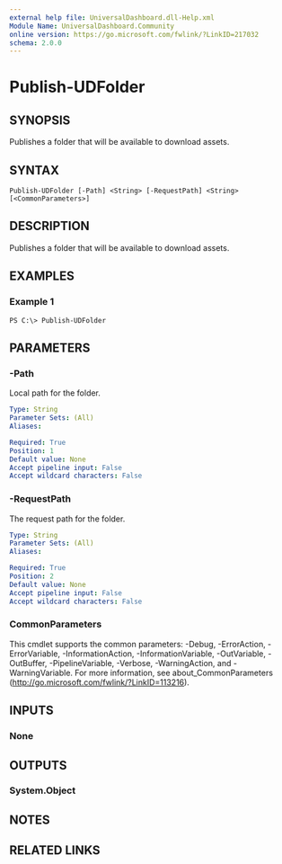 ```yaml
---
external help file: UniversalDashboard.dll-Help.xml
Module Name: UniversalDashboard.Community
online version: https://go.microsoft.com/fwlink/?LinkID=217032
schema: 2.0.0
---
```


# Publish-UDFolder

## SYNOPSIS
Publishes a folder that will be available to download assets. 

## SYNTAX

```
Publish-UDFolder [-Path] <String> [-RequestPath] <String> [<CommonParameters>]
```

## DESCRIPTION
Publishes a folder that will be available to download assets. 

## EXAMPLES

### Example 1
```
PS C:\> Publish-UDFolder
```

## PARAMETERS

### -Path
Local path for the folder. 

```yaml
Type: String
Parameter Sets: (All)
Aliases: 

Required: True
Position: 1
Default value: None
Accept pipeline input: False
Accept wildcard characters: False
```

### -RequestPath
The request path for the folder. 

```yaml
Type: String
Parameter Sets: (All)
Aliases: 

Required: True
Position: 2
Default value: None
Accept pipeline input: False
Accept wildcard characters: False
```

### CommonParameters
This cmdlet supports the common parameters: -Debug, -ErrorAction, -ErrorVariable, -InformationAction, -InformationVariable, -OutVariable, -OutBuffer, -PipelineVariable, -Verbose, -WarningAction, and -WarningVariable. For more information, see about_CommonParameters (http://go.microsoft.com/fwlink/?LinkID=113216).

## INPUTS

### None

## OUTPUTS

### System.Object

## NOTES

## RELATED LINKS

